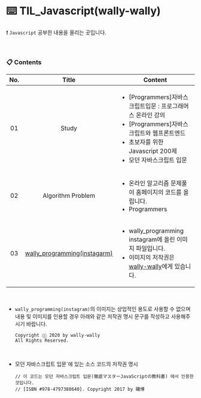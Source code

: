 # :keyboard: TIL_Javascript(wally-wally)

:heavy_exclamation_mark: `Javascript`  공부한 내용을 올리는 곳입니다.

<br>

### :clipboard: Contents

| <div style="text-align:center">No.</div> | <div style="text-align:center">Title</div>                   | <div style="text-align:center">Content</div>                 |
| ---------------------------------------- | ------------------------------------------------------------ | ------------------------------------------------------------ |
| <div style="text-align:center">01</div>  | <div style="text-align:center">Study</div>                   | <ul><li>[Programmers]자바스크립트입문 : 프로그래머스 온라인 강의</li><li>[Programmers]자바스크립트와 웹프론트엔드</li><li>초보자를 위한 Javascript 200제</li><li>모던 자바스크립트 입문</li></ul> |
| <div style="text-align:center">02</div>  | <div style="text-align:center">Algorithm Problem</div>       | <ul><li>온라인 알고리즘 문제풀이 홈페이지의 코드를 올립니다.</li><li>Programmers</li></ul> |
| <div style="text-align:center">03</div>  | <div style="text-align:center"><a href="https://www.instagram.com/wally_programming/" target="_blank">wally_programming(instagarm)</a></div> | <ul><li>wally_programming instagram에 올린 이미지 파일입니다.</li><li>이미지의 저작권은 <a href="https://github.com/wally-wally" target="_blank">wally-wally</a>에게 있습니다.</li></ul> |

<br>

- `wally_programming(instagram)`의 이미지는 상업적인 용도로 사용할 수 없으며 내용 및 이미지를 인용할 경우 아래와 같은 저작권 명시 문구를 작성하고 사용해주시기 바랍니다.

  ```
  Copyright ⓒ 2020 by wally-wally
  All Rights Reserved.
  ```

<br>

- 모던 자바스크립트 입문`에 있는 소스 코드의 저작권 명시

  ```
  // 이 코드는 모던 자바스크립트 입문(徹底マスターJavaScriptの教科書) 에서 인용한 것입니다.  
  // [ISBN #978-4797388640]. Copyright 2017 by 磯博
  ```

